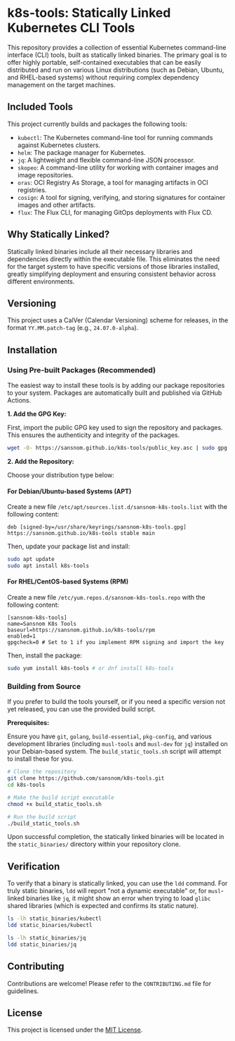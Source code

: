 # k8s-tools: Statically Linked Kubernetes CLI Tools

This repository provides a collection of essential Kubernetes command-line interface (CLI) tools, built as statically linked binaries. The primary goal is to offer highly portable, self-contained executables that can be easily distributed and run on various Linux distributions (such as Debian, Ubuntu, and RHEL-based systems) without requiring complex dependency management on the target machines.

## Included Tools

This project currently builds and packages the following tools:

*   `kubectl`: The Kubernetes command-line tool for running commands against Kubernetes clusters.
*   `helm`: The package manager for Kubernetes.
*   `jq`: A lightweight and flexible command-line JSON processor.
*   `skopeo`: A command-line utility for working with container images and image repositories.
*   `oras`: OCI Registry As Storage, a tool for managing artifacts in OCI registries.
*   `cosign`: A tool for signing, verifying, and storing signatures for container images and other artifacts.
*   `flux`: The Flux CLI, for managing GitOps deployments with Flux CD.

## Why Statically Linked?

Statically linked binaries include all their necessary libraries and dependencies directly within the executable file. This eliminates the need for the target system to have specific versions of those libraries installed, greatly simplifying deployment and ensuring consistent behavior across different environments.

## Versioning

This project uses a CalVer (Calendar Versioning) scheme for releases, in the format `YY.MM.patch-tag` (e.g., `24.07.0-alpha`).

## Installation

### Using Pre-built Packages (Recommended)

The easiest way to install these tools is by adding our package repositories to your system. Packages are automatically built and published via GitHub Actions.

**1. Add the GPG Key:**

First, import the public GPG key used to sign the repository and packages. This ensures the authenticity and integrity of the packages.

```bash
wget -O- https://sansnom.github.io/k8s-tools/public_key.asc | sudo gpg --dearmor -o /usr/share/keyrings/sansnom-k8s-tools.gpg
```

**2. Add the Repository:**

Choose your distribution type below:

#### For Debian/Ubuntu-based Systems (APT)

Create a new file `/etc/apt/sources.list.d/sansnom-k8s-tools.list` with the following content:

```
deb [signed-by=/usr/share/keyrings/sansnom-k8s-tools.gpg] https://sansnom.github.io/k8s-tools stable main
```

Then, update your package list and install:

```bash
sudo apt update
sudo apt install k8s-tools
```

#### For RHEL/CentOS-based Systems (RPM)

Create a new file `/etc/yum.repos.d/sansnom-k8s-tools.repo` with the following content:

```
[sansnom-k8s-tools]
name=Sansnom K8s Tools
baseurl=https://sansnom.github.io/k8s-tools/rpm
enabled=1
gpgcheck=0 # Set to 1 if you implement RPM signing and import the key
```

Then, install the package:

```bash
sudo yum install k8s-tools # or dnf install k8s-tools
```

### Building from Source

If you prefer to build the tools yourself, or if you need a specific version not yet released, you can use the provided build script.

**Prerequisites:**

Ensure you have `git`, `golang`, `build-essential`, `pkg-config`, and various development libraries (including `musl-tools` and `musl-dev` for `jq`) installed on your Debian-based system. The `build_static_tools.sh` script will attempt to install these for you.

```bash
# Clone the repository
git clone https://github.com/sansnom/k8s-tools.git
cd k8s-tools

# Make the build script executable
chmod +x build_static_tools.sh

# Run the build script
./build_static_tools.sh
```

Upon successful completion, the statically linked binaries will be located in the `static_binaries/` directory within your repository clone.

## Verification

To verify that a binary is statically linked, you can use the `ldd` command. For truly static binaries, `ldd` will report "not a dynamic executable" or, for `musl`-linked binaries like `jq`, it might show an error when trying to load `glibc` shared libraries (which is expected and confirms its static nature).

```bash
ls -lh static_binaries/kubectl
ldd static_binaries/kubectl

ls -lh static_binaries/jq
ldd static_binaries/jq
```

## Contributing

Contributions are welcome! Please refer to the `CONTRIBUTING.md` file for guidelines.

## License

This project is licensed under the [MIT License](LICENSE).